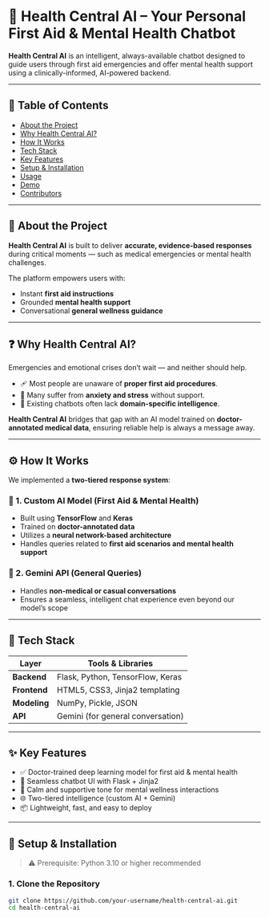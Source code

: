 # 🧠 Health Central AI – Your Personal First Aid & Mental Health Chatbot

**Health Central AI** is an intelligent, always-available chatbot designed to guide users through first aid emergencies and offer mental health support using a clinically-informed, AI-powered backend.

---

## 📌 Table of Contents

- [About the Project](#about-the-project)
- [Why Health Central AI?](#why-health-central-ai)
- [How It Works](#how-it-works)
- [Tech Stack](#tech-stack)
- [Key Features](#key-features)
- [Setup & Installation](#setup--installation)
- [Usage](#usage)
- [Demo](#demo)
- [Contributors](#contributors)

---

## 📖 About the Project

**Health Central AI** is built to deliver **accurate, evidence-based responses** during critical moments — such as medical emergencies or mental health challenges.

The platform empowers users with:
- Instant **first aid instructions**
- Grounded **mental health support**
- Conversational **general wellness guidance**

---

## ❓ Why Health Central AI?

Emergencies and emotional crises don’t wait — and neither should help.

- 🩹 Most people are unaware of **proper first aid procedures**.
- 🧘 Many suffer from **anxiety and stress** without support.
- 💬 Existing chatbots often lack **domain-specific intelligence**.

**Health Central AI** bridges that gap with an AI model trained on **doctor-annotated medical data**, ensuring reliable help is always a message away.

---

## ⚙️ How It Works

We implemented a **two-tiered response system**:

### 🧬 1. Custom AI Model (First Aid & Mental Health)
- Built using **TensorFlow** and **Keras**
- Trained on **doctor-annotated data**
- Utilizes a **neural network-based architecture**
- Handles queries related to **first aid scenarios and mental health support**

### 🤖 2. Gemini API (General Queries)
- Handles **non-medical or casual conversations**
- Ensures a seamless, intelligent chat experience even beyond our model’s scope

---

## 🧰 Tech Stack

| Layer        | Tools & Libraries                                  |
|--------------|----------------------------------------------------|
| **Backend**  | Flask, Python, TensorFlow, Keras                   |
| **Frontend** | HTML5, CSS3, Jinja2 templating                     |
| **Modeling** | NumPy, Pickle, JSON                                |
| **API**      | Gemini (for general conversation)                  |

---

## ✨ Key Features

- ✅ Doctor-trained deep learning model for first aid & mental health
- 💬 Seamless chatbot UI with Flask + Jinja2
- 🧘 Calm and supportive tone for mental wellness interactions
- 🌐 Two-tiered intelligence (custom AI + Gemini)
- 📦 Lightweight, fast, and easy to deploy

---

## 🚀 Setup & Installation

> ⚠️ Prerequisite: Python 3.10 or higher recommended

### 1. Clone the Repository

```bash
git clone https://github.com/your-username/health-central-ai.git
cd health-central-ai

